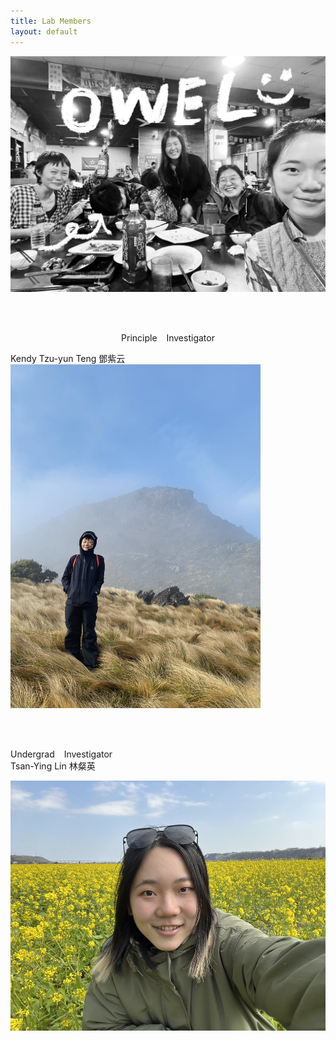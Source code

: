 ```yaml
---
title: Lab Members
layout: default
---
```



![owel_photo](owel_photo.JPG)

<br/><br/>

<p><center>Principle &ensp; Investigator</center></p>
Kendy Tzu-yun Teng 鄧紫云

<img src="PI_photo.jpeg" width="400" height="550" />
 
<br/><br/>

Undergrad &ensp; Investigator <br> 
Tsan-Ying Lin 林粲英

<img src="Tsan_photo.jpg" width="550" height="400" />

<br/><br/>
